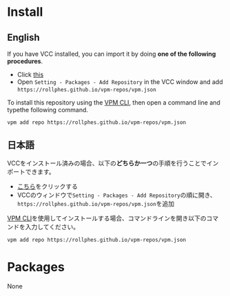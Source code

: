 # Install

## English

If you have VCC installed, you can import it by doing **one of the following procedures**.

- Click [this](vcc://vpm/addRepo?url=https://rollphes.github.io/vpm-repos/vpm.json)
- Open `Setting - Packages - Add Repository` in the VCC window and add `https://rollphes.github.io/vpm-repos/vpm.json`

To install this repository using the [VPM CLI](https://vcc.docs.vrchat.com/vpm/cli/), then open a command line and typethe following command.

```
vpm add repo https://rollphes.github.io/vpm-repos/vpm.json
```

## 日本語

VCCをインストール済みの場合、以下の**どちらか一つ**の手順を行うことでインポートできます。

- [こちら](vcc://vpm/addRepo?url=https://rollphes.github.io/vpm-repos/vpm.json)をクリックする
- VCCのウィンドウで`Setting - Packages - Add Repository`の順に開き、`https://rollphes.github.io/vpm-repos/vpm.json`を追加

[VPM CLI](https://vcc.docs.vrchat.com/vpm/cli/)を使用してインストールする場合、コマンドラインを開き以下のコマンドを入力してください。

```
vpm add repo https://rollphes.github.io/vpm-repos/vpm.json
```

# Packages
None
